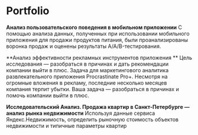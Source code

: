 # Portfolio

**Анализ пользовательского поведения в мобильном приложении**
С помощью анализа данных, полученных при использовании мобильного приложения для продажи продуктов питания, были проанализированы воронка продаж и оценены результаты A/A/B-тестирования.


**Анализ эффективности рекламных инструментов приложения **
Цель исследования — разобраться в причинах и дать рекомендации компании выйти в плюс.
Задача для маркетингового аналитика развлекательного приложения Procrastinate Pro+. 
Несмотря на огромные вложения в рекламу, последние несколько месяцев компания терпит убытки. Ваша задача — разобраться в причинах и помочь компании выйти в плюс.


**Исследовательский Анализ. Продажа квартир в Санкт-Петербурге — анализ рынка недвижимости**
Используя данные сервиса Яндекс.Недвижимость, определить рыночную стоимость объектов недвижимости и типичные параметры квартир

